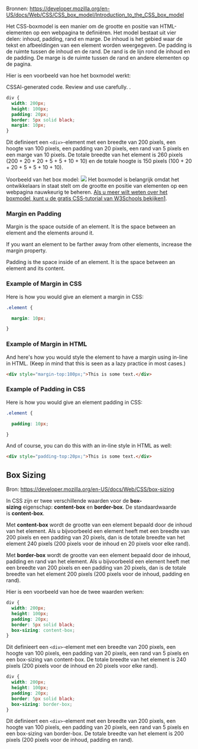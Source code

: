Bronnen:
https://developer.mozilla.org/en-US/docs/Web/CSS/CSS_box_model/Introduction_to_the_CSS_box_model

Het CSS-boxmodel is een manier om de grootte en positie van HTML-elementen op een webpagina te definiëren. Het model bestaat uit vier delen: inhoud, padding, rand en marge. De inhoud is het gebied waar de tekst en afbeeldingen van een element worden weergegeven. De padding is de ruimte tussen de inhoud en de rand. De rand is de lijn rond de inhoud en de padding. De marge is de ruimte tussen de rand en andere elementen op de pagina.

Hier is een voorbeeld van hoe het boxmodel werkt:

CSSAI-generated code. Review and use carefully. .

```css
div {
  width: 200px;
  height: 100px;
  padding: 20px;
  border: 5px solid black;
  margin: 10px;
}
```

Dit definieert een `<div>`-element met een breedte van 200 pixels, een hoogte van 100 pixels, een padding van 20 pixels, een rand van 5 pixels en een marge van 10 pixels. De totale breedte van het element is 260 pixels (200 + 20 + 20 + 5 + 5 + 10 + 10) en de totale hoogte is 150 pixels (100 + 20 + 20 + 5 + 5 + 10 + 10).

Voorbeeld van het box model:
![](https://media.gcflearnfree.org/content/5ef2084faaf0ac46dc9c10be_06_23_2020/box_model.png)
Het boxmodel is belangrijk omdat het ontwikkelaars in staat stelt om de grootte en positie van elementen op een webpagina nauwkeurig te beheren. [Als u meer wilt weten over het boxmodel, kunt u de gratis CSS-tutorial van W3Schools bekijken](https://www.w3schools.com/Css/css_boxmodel.asp)[1](https://www.w3schools.com/Css/css_boxmodel.asp).

### Margin en Padding
Margin is the space outside of an element. It is the space between an element and the elements around it.

If you want an element to be farther away from other elements, increase the margin property.

Padding is the space inside of an element. It is the space between an element and its content.

### Example of Margin in CSS

Here is how you would give an element a margin in CSS:

```css
.element {

  margin: 10px;

}
```

### Example of Margin in HTML

And here's how you would style the element to have a margin using in-line in HTML. (Keep in mind that this is seen as a lazy practice in most cases.)

```html
<div style="margin-top:100px;">This is some text.</div>
```

### Example of Padding in CSS

Here is how you would give an element padding in CSS:

```css
.element {

  padding: 10px;

}
```

And of course, you can do this with an in-line style in HTML as well:

```html
<div style="padding-top:20px;">This is some text.</div>
```


## Box Sizing
Bron: https://developer.mozilla.org/en-US/docs/Web/CSS/box-sizing

In CSS zijn er twee verschillende waarden voor de **box-sizing** eigenschap: **content-box** en **border-box**. De standaardwaarde is **content-box**.

Met **content-box** wordt de grootte van een element bepaald door de inhoud van het element. Als u bijvoorbeeld een element heeft met een breedte van 200 pixels en een padding van 20 pixels, dan is de totale breedte van het element 240 pixels (200 pixels voor de inhoud en 20 pixels voor elke rand).

Met **border-box** wordt de grootte van een element bepaald door de inhoud, padding en rand van het element. Als u bijvoorbeeld een element heeft met een breedte van 200 pixels en een padding van 20 pixels, dan is de totale breedte van het element 200 pixels (200 pixels voor de inhoud, padding en rand).

Hier is een voorbeeld van hoe de twee waarden werken:

```css
div {
  width: 200px;
  height: 100px;
  padding: 20px;
  border: 5px solid black;
  box-sizing: content-box;
}
```

Dit definieert een `<div>`-element met een breedte van 200 pixels, een hoogte van 100 pixels, een padding van 20 pixels, een rand van 5 pixels en een box-sizing van content-box. De totale breedte van het element is 240 pixels (200 pixels voor de inhoud en 20 pixels voor elke rand).

```css
div {
  width: 200px;
  height: 100px;
  padding: 20px;
  border: 5px solid black;
  box-sizing: border-box;
}
```

Dit definieert een `<div>`-element met een breedte van 200 pixels, een hoogte van 100 pixels, een padding van 20 pixels, een rand van 5 pixels en een box-sizing van border-box. De totale breedte van het element is 200 pixels (200 pixels voor de inhoud, padding en rand).